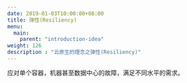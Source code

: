 ```yaml
---
date: 2019-01-03T10:00:00+08:00
title: 弹性(Resiliency)
menu:
  main:
    parent: "introduction-idea"
weight: 126
description : "云原生的理念之弹性(Resiliency)"
---
```




应对单个容器，机器甚至数据中心的故障，满足不同水平的需求。








